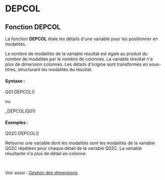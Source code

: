 # DEPCOL

## Fonction DEPCOL

La fonction **DEPCOL** étale les détails d'une variable pour les positionner en modalités.&nbsp;

Le nombre de modalités de la variable résultat est égale au produit du nombre de modalités par le nombre de colonnes. La variable résultat n'a plus de dimension colonnes. Les détails d'origine sont transformés en sous-titres, structurant les modalités du résultat.

#### Syntaxe :&nbsp;

Q01.DEPCOL()

ou

\_DEPCOL(Q01)

#### Exemples :

Q02C.DEPCOL()

Retourne une variable dont les modalités sont les modalités de la variable Q02C répétées pour chaque détail de la variable Q02C. La variable résultante n'a plus de détail en colonne.

&nbsp;

Voir aussi : [Gestion des dimensions](<Gererlesdimensionsdesvariables1.md>)
